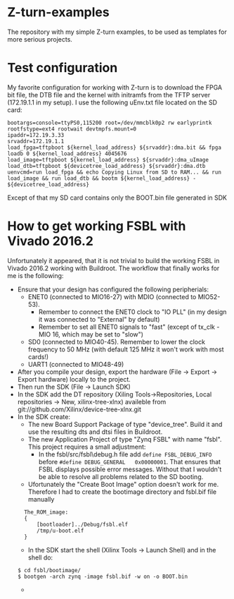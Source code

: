 # Z-turn-examples
The repository with my simple Z-turn examples, to be used as templates for more serious projects.


# Test configuration

My favorite configuration for working with Z-turn is to download the FPGA bit file, the DTB file and the kernel with initramfs from the TFTP server (172.19.1.1 in my setup). 
I use the following uEnv.txt file located on the SD card:

    bootargs=console=ttyPS0,115200 root=/dev/mmcblk0p2 rw earlyprintk rootfstype=ext4 rootwait devtmpfs.mount=0
    ipaddr=172.19.3.33
    srvaddr=172.19.1.1
    load_fpga=tftpboot ${kernel_load_address} ${srvaddr}:dma.bit && fpga loadb 0 ${kernel_load_address} 4045676
    load_image=tftpboot ${kernel_load_address} ${srvaddr}:dma_uImage
    load_dtb=tftpboot ${devicetree_load_address} ${srvaddr}:dma.dtb
    uenvcmd=run load_fpga && echo Copying Linux from SD to RAM... && run load_image && run load_dtb && bootm ${kernel_load_address} - ${devicetree_load_address}
    
Except of that my SD card contains only the BOOT.bin file generated in SDK

# How to get working FSBL with Vivado 2016.2

Unfortunately it appeared, that it is not trivial to build the working FSBL in Vivado 2016.2 working with Buildroot.
The workflow that finally works for me is the following:

* Ensure that your design has configured the following peripherials:
  * ENET0 (connected to MIO16-27) with MDIO (connected to MIO52-53). 
    * Remember to connect the ENET0 clock to "IO PLL" (in my design it was connected to "External" by default)
    * Remember to set all ENET0 signals to "fast" (except of tx_clk - MIO 16, which may be set to "slow")
  * SD0 (connected to MIO40-45). Remember to lower the clock frequency to 50 MHz (with default 125 MHz it won't work with most cards!)
  * UART1 (connected to MIO48-49)
* After you compile your design, export the hardware (File -> Export -> Export hardware) locally to the project.
* Then run the SDK (File -> Launch SDK)
* In the SDK add the DT repository (Xiling Tools->Repositories, Local repositories -> New, xilinx-tree-xlnx) availeble from git://github.com/Xilinx/device-tree-xlnx.git
* In the SDK create:
  * The new Board Support Package of type "device_tree". Build it and use the resulting dts and dtsi files in Buildroot.
  * The new Application Project of type "Zynq FSBL" with name "fsbl". This project requires a small adjustment:
    * In the fsbl/src/fsbl\debug.h file add `define FSBL_DEBUG_INFO` before `#define DEBUG_GENERAL   0x00000001`. That ensures that FSBL displays possible error messages. Without that I wouldn't be able to resolve all problems related to the SD booting.
  * Ufortunately the "Create Boot Image" option doesn't work for me. Therefore I had to create the bootimage directory and fsbl.bif file manually
  ```
    The_ROM_image:
    {
        [bootloader]../Debug/fsbl.elf
        /tmp/u-boot.elf
    }
  ```
  * In the SDK start the shell (Xilinx Tools -> Launch Shell) and in the shell do:
  ```
  $ cd fsbl/bootimage/
  $ bootgen -arch zynq -image fsbl.bif -w on -o BOOT.bin
  ```
  * 
